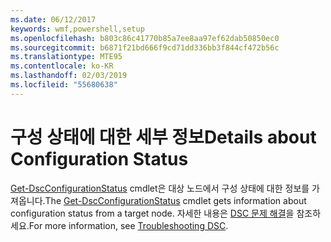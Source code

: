 ```yaml
---
ms.date: 06/12/2017
keywords: wmf,powershell,setup
ms.openlocfilehash: b803c86c41770b85a7ee8aa97ef62dab50850ec0
ms.sourcegitcommit: b6871f21bd666f9cd71dd336bb3f844cf472b56c
ms.translationtype: MTE95
ms.contentlocale: ko-KR
ms.lasthandoff: 02/03/2019
ms.locfileid: "55680638"
---
```

# <a name="details-about-configuration-status"></a><span data-ttu-id="61cd1-102">구성 상태에 대한 세부 정보</span><span class="sxs-lookup"><span data-stu-id="61cd1-102">Details about Configuration Status</span></span>

<span data-ttu-id="61cd1-103">[Get-DscConfigurationStatus](https://technet.microsoft.com/library/mt517868.aspx) cmdlet은 대상 노드에서 구성 상태에 대한 정보를 가져옵니다.</span><span class="sxs-lookup"><span data-stu-id="61cd1-103">The [Get-DscConfigurationStatus](https://technet.microsoft.com/library/mt517868.aspx) cmdlet gets information about configuration status from a target node.</span></span>
<span data-ttu-id="61cd1-104">자세한 내용은 [DSC 문제 해결](https://msdn.microsoft.com/powershell/dsc/troubleshooting)을 참조하세요.</span><span class="sxs-lookup"><span data-stu-id="61cd1-104">For more information, see [Troubleshooting DSC](https://msdn.microsoft.com/powershell/dsc/troubleshooting).</span></span>
